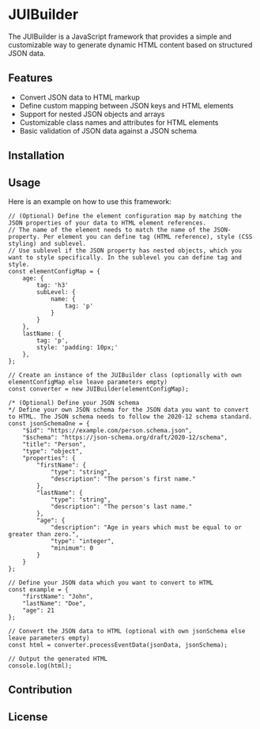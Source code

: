 # JUIBuilder

The JUIBuilder is a JavaScript framework that provides a simple and customizable way to generate dynamic HTML content based on structured JSON data.

## Features

- Convert JSON data to HTML markup
- Define custom mapping between JSON keys and HTML elements
- Support for nested JSON objects and arrays
- Customizable class names and attributes for HTML elements
- Basic validation of JSON data against a JSON schema

## Installation

## Usage
Here is an example on how to use this framework: 
```
// (Optional) Define the element configuration map by matching the JSON properties of your data to HTML element references.
// The name of the element needs to match the name of the JSON-property. Per element you can define tag (HTML reference), style (CSS styling) and sublevel.
// Use sublevel if the JSON property has nested objects, which you want to style specifically. In the sublevel you can define tag and style.
const elementConfigMap = {
    age: {
        tag: 'h3'
        subLevel: {
            name: {
                tag: 'p'
            }
        }
    },
    lastName: {
        tag: 'p',
        style: 'padding: 10px;'
    },
};

// Create an instance of the JUIBuilder class (optionally with own elementConfigMap else leave parameters empty)
const converter = new JUIBuilder(elementConfigMap);

/* (Optional) Define your JSON schema
*/ Define your own JSON schema for the JSON data you want to convert to HTML. The JSON schema needs to follow the 2020-12 schema standard. 
const jsonSchemaOne = {
    "$id": "https://example.com/person.schema.json",
    "$schema": "https://json-schema.org/draft/2020-12/schema",
    "title": "Person",
    "type": "object",
    "properties": {
        "firstName": {
            "type": "string",
            "description": "The person's first name."
        },
        "lastName": {
            "type": "string",
            "description": "The person's last name."
        },
        "age": {
            "description": "Age in years which must be equal to or greater than zero.",
            "type": "integer",
            "minimum": 0
        }
    }
};

// Define your JSON data which you want to convert to HTML
const example = {
    "firstName": "John",
    "lastName": "Doe",
    "age": 21
};

// Convert the JSON data to HTML (optional with own jsonSchema else leave parameters empty)
const html = converter.processEventData(jsonData, jsonSchema);

// Output the generated HTML
console.log(html);
```

## Contribution

## License 
